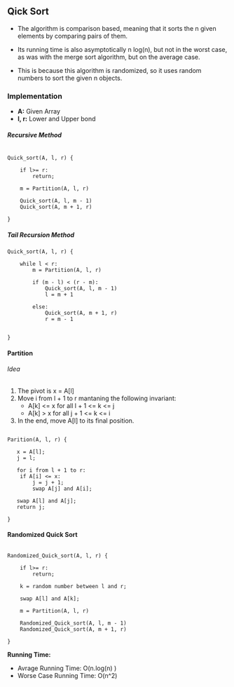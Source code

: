 ## Qick Sort

- The algorithm is comparison based, meaning that it sorts the n given elements by comparing pairs of them.

- Its running time is also asymptotically n log(n), but not in the worst case, as was with the merge sort algorithm,  but on the average case.

- This is because this algorithm is randomized, so it uses random numbers to sort the given n objects.

### Implementation

- **A:**  Given Array
- **l, r:** Lower and Upper bond

##### Recursive Method

```

Quick_sort(A, l, r) {

	if l>= r:
		return;

	m = Partition(A, l, r)

	Quick_sort(A, l, m - 1)
	Quick_sort(A, m + 1, r)

}

```

##### Tail Recursion Method

```
Quick_sort(A, l, r) {

	while l < r:
		m = Partition(A, l, r)

		if (m - l) < (r - m):
			Quick_sort(A, l, m - 1)
			l = m + 1

		else:
			Quick_sort(A, m + 1, r)
			r = m - 1


}

```

#### Partition

###### Idea

1. The pivot is x = A[l]
2. Move i from l + 1 to r mantaning the following invariant:
	- A[k] <= x for all l + 1 <= k <= j
	- A[k] > x for all j + 1 <= k <= i
3. In the end, move A[l] to its final position.

```

Parition(A, l, r) {

   x = A[l];
   j = l;

   for i from l + 1 to r:
	if A[i] <= x:
   		j = j + 1;
   		swap A[j] and A[i];

   swap A[l] and A[j];
   return j;

}

```

#### Randomized Quick Sort

```

Randomized_Quick_sort(A, l, r) {

	if l>= r:
		return;

	k = random number between l and r;

	swap A[l] and A[k];

	m = Partition(A, l, r)

	Randomized_Quick_sort(A, l, m - 1)
	Randomized_Quick_sort(A, m + 1, r)
	
}

```

**Running Time:**

- Avrage Running Time: O(n.log(n) )
- Worse Case Running Time: O(n^2)
